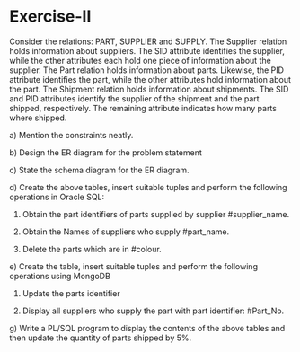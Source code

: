 # Exercise-II
Consider the relations: PART, SUPPLIER and SUPPLY. The Supplier relation holds information
about suppliers. The SID attribute identifies the supplier, while the other attributes each
hold one piece of information about the supplier. The Part relation holds information about
parts. Likewise, the PID attribute identifies the part, while the other attributes hold
information about the part. The Shipment relation holds information about shipments. The
SID and PID attributes identify the supplier of the shipment and the part shipped,
respectively. The remaining attribute indicates how many parts where shipped.

a) Mention the constraints neatly.

b) Design the ER diagram for the problem statement

c) State the schema diagram for the ER diagram.

d) Create the above tables, insert suitable tuples and perform the following operations
in Oracle SQL:
 
 1. Obtain the part identifiers of parts supplied by supplier #supplier_name.
 
 2. Obtain the Names of suppliers who supply #part_name.
 
 3. Delete the parts which are in #colour.
 
e) Create the table, insert suitable tuples and perform the following operations using MongoDB
 
 1. Update the parts identifier
 
 2. Display all suppliers who supply the part with part identifier: #Part_No.

g) Write a PL/SQL program to display the contents of the above tables and then
update the quantity of parts shipped by 5%. 
